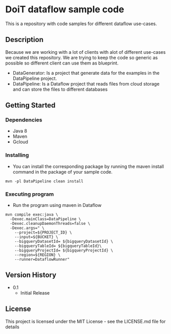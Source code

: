 # DoiT dataflow sample code

This is a repository with code samples for different dataflow use-cases.

## Description

Because we are working with a lot of clients with alot of different use-cases we created this repository.
We are trying to keep the code so generic as possible so different client can use them as blueprint.

* DataGenerator: Is a project that generate data for the examples in the DataPipeline project.
* DataPipeline: Is a Dataflow project that reads files from cloud storage and can store the files to different databases

## Getting Started

### Dependencies

* Java 8
* Maven
* Gcloud

### Installing

* You can install the corresponding package by running the maven install command in the package of your sample code.
```
mvn -pl DataPipeline clean install
```

### Executing program

* Run the program using maven in Dataflow
```
mvn compile exec:java \
  -Dexec.mainClass=DataPipeline \
  -Dexec.cleanupDaemonThreads=false \
  -Dexec.args=" \
    --project=${PROJECT_ID} \
    --input=${BUCKET} \
    --bigqueryDatasetId= ${bigqueryDatasetId} \
    --bigqueryTableId= ${bigqueryTableId}\
    --bigqueryProjectId= ${bigqueryProjectId} \
    --region=${REGION} \
    --runner=DataflowRunner" 
```

## Version History

* 0.1
    * Initial Release

## License

This project is licensed under the MIT License - see the LICENSE.md file for details
